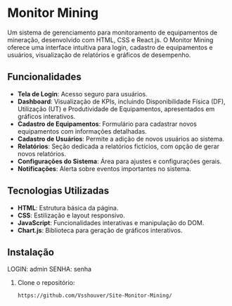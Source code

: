 # Monitor Mining

Um sistema de gerenciamento para monitoramento de equipamentos de mineração, desenvolvido com HTML, CSS e React.js. O Monitor Mining oferece uma interface intuitiva para login, cadastro de equipamentos e usuários, visualização de relatórios e gráficos de desempenho.

## Funcionalidades

- **Tela de Login**: Acesso seguro para usuários.
- **Dashboard**: Visualização de KPIs, incluindo Disponibilidade Física (DF), Utilização (UT) e Produtividade de Equipamentos, apresentados em gráficos interativos.
- **Cadastro de Equipamentos**: Formulário para cadastrar novos equipamentos com informações detalhadas.
- **Cadastro de Usuários**: Permite a adição de novos usuários ao sistema.
- **Relatórios**: Seção dedicada a relatórios fictícios, com opção de gerar novos relatórios.
- **Configurações do Sistema**: Área para ajustes e configurações gerais.
- **Notificações**: Alerta sobre eventos importantes no sistema.

## Tecnologias Utilizadas

- **HTML**: Estrutura básica da página.
- **CSS**: Estilização e layout responsivo.
- **JavaScript**: Funcionalidades interativas e manipulação do DOM.
- **Chart.js**: Biblioteca para geração de gráficos interativos.

## Instalação

LOGIN: admin
SENHA: senha

1. Clone o repositório:
   ```bash
   https://github.com/Vsshouver/Site-Monitor-Mining/
